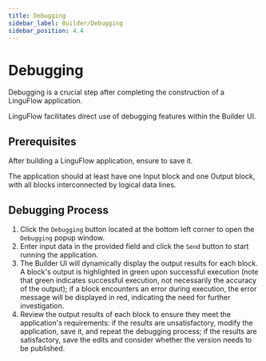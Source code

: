 ```yaml
---
title: Debugging
sidebar_label: Builder/Debugging
sidebar_position: 4.4
---
```


# Debugging

Debugging is a crucial step after completing the construction of a LinguFlow application.

LinguFlow facilitates direct use of debugging features within the Builder UI.

## Prerequisites

After building a LinguFlow application, ensure to save it.

The application should at least have one Input block and one Output block, with all blocks interconnected by logical data lines.

## Debugging Process

1. Click the `Debugging` button located at the bottom left corner to open the `Debugging` popup window.
2. Enter input data in the provided field and click the `Send` button to start running the application.
3. The Builder UI will dynamically display the output results for each block. A block's output is highlighted in green upon successful execution (note that green indicates successful execution, not necessarily the accuracy of the output); if a block encounters an error during execution, the error message will be displayed in red, indicating the need for further investigation.
4. Review the output results of each block to ensure they meet the application's requirements: if the results are unsatisfactory, modify the application, save it, and repeat the debugging process; if the results are satisfactory, save the edits and consider whether the version needs to be published.